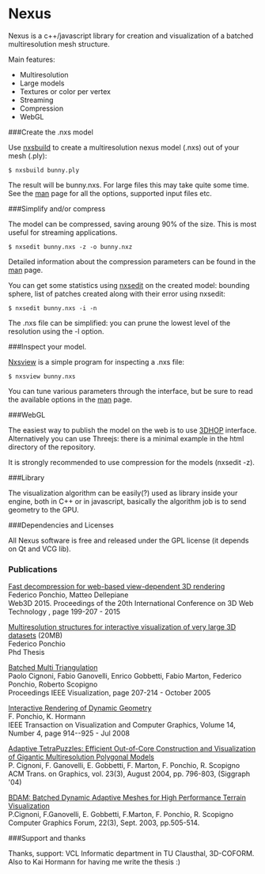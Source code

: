 # Nexus

Nexus is a c++/javascript library for creation and visualization of a batched multiresolution mesh structure.

Main features:

* Multiresolution
* Large models
* Textures or color per vertex
* Streaming
* Compression
* WebGL

###Create the .nxs model

Use [nxsbuild](doc/nxsbuild.md) to create a multiresolution nexus model (.nxs) out of your mesh (.ply):

	$ nxsbuild bunny.ply

The result will be bunny.nxs. For large files this may take quite some time. See the [man](doc/nxsbuild.md) page for all the options, supported input files etc.


###Simplify and/or compress

The model can be compressed, saving aroung 90% of the size. This is most useful for streaming applications. 

	$ nxsedit bunny.nxs -z -o bunny.nxz

Detailed information about the compression parameters can be found in the [man](doc/nxsedit.md) page.

You can get some statistics using [nxsedit](doc/nxsedit.md) on the created model: bounding sphere, list of patches created along with their error using nxsedit:

	$ nxsedit bunny.nxs -i -n


The .nxs file can be simplified: you can prune the lowest level of the resolution using the -l option.


###Inspect your model.

[Nxsview](doc/nxsview.md) is a simple program for inspecting a .nxs file:

	$ nxsview bunny.nxs 

You can tune various parameters through the interface, but be sure to read the available options in the [man](doc/nxsview.md) page.


###WebGL

The easiest way to publish the model on the web is to use [3DHOP](http://vcg.isti.cnr.it/3dhop/) interface.
Alternatively you can use Threejs: there is a minimal example in the html directory of the repository.

It is strongly recommended to use compression for the models (nxsedit -z).

###Library

The visualization algorithm can be easily(?) used as library inside your engine, both in C++ or in javascript,
basically the algorithm job is to send geometry to the GPU.

###Dependencies and Licenses

All Nexus software is free and released under the GPL license (it depends on Qt and VCG lib).


### Publications

[Fast decompression for web-based view-dependent 3D rendering](http://vcg.isti.cnr.it/Publications/2015/PD15/)<br/>
Federico Ponchio, Matteo Dellepiane<br/>
Web3D 2015. Proceedings of the 20th International Conference on 3D Web Technology , page 199-207 - 2015

[Multiresolution structures for interactive visualization of very large 3D datasets](http://vcg.isti.cnr.it/~ponchio/download/ponchio_phd.pdf) (20MB)<br/>
Federico Ponchio<br/>
Phd Thesis

[Batched Multi Triangulation](http://vcg.isti.cnr.it/Publications/2005/CGGMPS05/BatchedMT_Vis05.pdf)<br/>
Paolo Cignoni, Fabio Ganovelli, Enrico Gobbetti, Fabio Marton, Federico Ponchio, Roberto Scopigno<br/>
Proceedings IEEE Visualization, page 207-214 - October 2005

[Interactive Rendering of Dynamic Geometry](http://vcg.isti.cnr.it/Publications/2008/PH08/dynamic.pdf)<br/>
F. Ponchio, K. Hormann<br/>
IEEE Transaction on Visualization and Computer Graphics, Volume 14, Number 4, page 914--925 - Jul 2008

[Adaptive TetraPuzzles: Efficient Out-of-Core Construction and Visualization of Gigantic Multiresolution Polygonal Models](http://vcg.isti.cnr.it/publications/papers/vbdam_sig04.pdf)<br/>
P. Cignoni, F. Ganovelli, E. Gobbetti, F. Marton, F. Ponchio, R. Scopigno<br/>
ACM Trans. on Graphics, vol. 23(3), August 2004, pp. 796-803, (Siggraph '04)

[BDAM: Batched Dynamic Adaptive Meshes for High Performance Terrain Visualization](http://vcg.isti.cnr.it/publications/papers/bdam.pdf)<br/>
P.Cignoni, F.Ganovelli, E. Gobbetti, F.Marton, F. Ponchio, R. Scopigno<br/>
Computer Graphics Forum, 22(3), Sept. 2003, pp.505-514.

###Support and thanks

Thanks, support: VCL Informatic department in TU Clausthal, 3D-COFORM. Also to Kai Hormann for having me write the thesis :)



